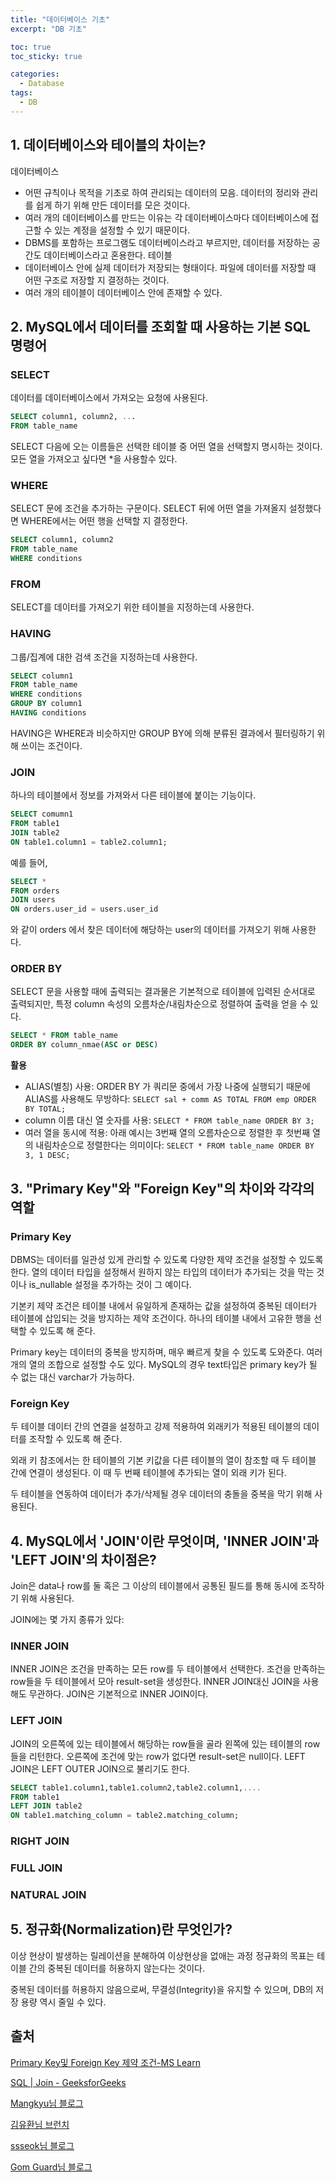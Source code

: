 ```yaml
---
title: "데이터베이스 기초"
excerpt: "DB 기초"

toc: true
toc_sticky: true

categories:
  - Database
tags:
  - DB
---
```

## 1. 데이터베이스와 테이블의 차이는?

데이터베이스
- 어떤 규칙이나 목적을 기초로 하여 관리되는 데이터의 모음. 데이터의 정리와 관리를 쉽게 하기 위해 만든 데이터를 모은 것이다.
- 여러 개의 데이터베이스를 만드는 이유는 각 데이터베이스마다 데이터베이스에 접근할 수 있는 계정을 설정할 수 있기 때문이다.
- DBMS를 포함하는 프로그램도 데이터베이스라고 부르지만, 데이터를 저장하는 공간도 데이터베이스라고 혼용한다.
테이블
- 데이터베이스 안에 실제 데이터가 저장되는 형태이다. 파일에 데이터를 저장할 때 어떤 구조로 저장할 지 결정하는 것이다.
- 여러 개의 테이블이 데이터베이스 안에 존재할 수 있다.

## 2. MySQL에서 데이터를 조회할 때 사용하는 기본 SQL 명령어

### SELECT
데이터를 데이터베이스에서 가져오는 요청에 사용된다.
```sql
SELECT column1, column2, ...
FROM table_name
```
SELECT 다음에 오는 이름들은 선택한 테이블 중 어떤 열을 선택할지 명시하는 것이다. 모든 열을 가져오고 싶다면 *을 사용할수 있다.

### WHERE
SELECT 문에 조건을 추가하는 구문이다. SELECT 뒤에 어떤 열을 가져올지 설정했다면 WHERE에서는 어떤 행을 선택할 지 결정한다.
```sql
SELECT column1, column2
FROM table_name
WHERE conditions
```
    
### FROM
SELECT를 데이터를 가져오기 위한 테이블을 지정하는데 사용한다.

### HAVING
그룹/집계에 대한 검색 조건을 지정하는데 사용한다.

```sql
SELECT column1
FROM table_name
WHERE conditions
GROUP BY column1
HAVING conditions
```
    
HAVING은 WHERE과 비슷하지만 GROUP BY에 의해 분류된 결과에서 필터링하기 위해 쓰이는 조건이다.

### JOIN
하나의 테이블에서 정보를 가져와서 다른 테이블에 붙이는 기능이다.

```sql
SELECT comumn1
FROM table1
JOIN table2
ON table1.column1 = table2.column1;
```
    
예를 들어,

```sql
SELECT *
FROM orders
JOIN users
ON orders.user_id = users.user_id
```
    
와 같이 orders 에서 찾은 데이터에 해당하는 user의 데이터를 가져오기 위해 사용한다.

### ORDER BY
SELECT 문을 사용할 때에 출력되는 결과물은 기본적으로 테이블에 입력된 순서대로 출력되지만, 특정 column 속성의 오름차순/내림차순으로 정렬하여 출력을 얻을 수 있다.

```sql
SELECT * FROM table_name
ORDER BY column_nmae(ASC or DESC)
```
    
**활용**
- ALIAS(별칭) 사용: ORDER BY 가 쿼리문 중에서 가장 나중에 실행되기 때문에 ALIAS를 사용해도 무방하다: `SELECT sal + comm AS TOTAL FROM emp ORDER BY TOTAL;`
- column 이름 대신 열 숫자를 사용: `SELECT * FROM table_name ORDER BY 3;`
- 여러 열을 동시에 적용: 아래 예시는 3번째 열의 오름차순으로 정렬한 후 첫번째 열의 내림차순으로 정렬한다는 의미이다: `SELECT * FROM table_name ORDER BY 3, 1 DESC;`

## 3. "Primary Key"와 "Foreign Key"의 차이와 각각의 역할
### Primary Key

DBMS는 데이터를 일관성 있게 관리할 수 있도록 다양한 제약 조건을 설정할 수 있도록 한다. 열의 데이터 타입을 설정해서 원하지 않는 타입의 데이터가 추가되는 것을 막는 것이나 is_nullable 설정을 추가하는 것이 그 예이다.

기본키 제약 조건은 테이블 내에서 유일하게 존재하는 값을 설정하여 중복된 데이터가 테이블에 삽입되는 것을 방지하는 제약 조건이다. 하나의 테이블 내에서 고유한 행을 선택할 수 있도록 해 준다.

Primary key는 데이터의 중복을 방지하며, 매우 빠르게 찾을 수 있도록 도와준다.
여러 개의 열의 조합으로 설정할 수도 있다. MySQL의 경우 text타입은 primary key가 될 수 없는 대신 varchar가 가능하다.

### Foreign Key

두 테이블 데이터 간의 연결을 설정하고 강제 적용하여 외래키가 적용된 테이블의 데이터를 조작할 수 있도록 해 준다.

외래 키 참조에서는 한 테이블의 기본 키값을 다른 테이블의 열이 참조할 때 두 테이블 간에 연결이 생성된다. 이 때 두 번째 테이블에 추가되는 열이 외래 키가 된다.

두 테이블을 연동하여 데이터가 추가/삭제될 경우 데이터의 충돌을 중복을 막기 위해 사용된다.

## 4. MySQL에서 'JOIN'이란 무엇이며, 'INNER JOIN'과 'LEFT JOIN'의 차이점은?

Join은 data나 row를 둘 혹은 그 이상의 테이블에서 공통된 필드를 통해 동시에 조작하기 위해 사용된다.

JOIN에는 몇 가지 종류가 있다:

### INNER JOIN
INNER JOIN은 조건을 만족하는 모든 row를 두 테이블에서 선택한다. 조건을 만족하는 row들을 두 테이블에서 모아 result-set을 생성한다.
INNER JOIN대신 JOIN을 사용해도 무관하다. JOIN은 기본적으로 INNER JOIN이다.
### LEFT JOIN
JOIN의 오른쪽에 있는 테이블에서 해당하는 row들을 골라 왼쪽에 있는 테이블의 row들을 리턴한다. 오른쪽에 조건에 맞는 row가 없다면 result-set은 null이다.
LEFT JOIN은 LEFT OUTER JOIN으로 불리기도 한다.

```sql
SELECT table1.column1,table1.column2,table2.column1,....
FROM table1 
LEFT JOIN table2
ON table1.matching_column = table2.matching_column;
```
    
### RIGHT JOIN
### FULL JOIN
### NATURAL JOIN

## 5. 정규화(Normalization)란 무엇인가?

이상 현상이 발생하는 릴레이션을 분해하여 이상현상을 없애는 과정
정규화의 목표는 테이블 간의 중복된 데이터를 허용하지 않는다는 것이다.

중복된 데이터를 허용하지 않음으로써, 무결성(Integrity)을 유지할 수 있으며, DB의 저장 용량 역시 줄일 수 있다.

## 출처

[Primary Key및 Foreign Key 제약 조건-MS Learn](https://learn.microsoft.com/ko-kr/sql/relational-databases/tables/primary-and-foreign-key-constraints?view=sql-server-ver16)

[SQL | Join - GeeksforGeeks](https://www.geeksforgeeks.org/sql-join-set-1-inner-left-right-and-full-joins/)

[Mangkyu님 블로그](https://mangkyu.tistory.com/110)

[김유환님 브런치](https://brunch.co.kr/@dan-kim/12)

[ssseok님 블로그](https://velog.io/@ljs7463/SQL-having-%EA%B3%BC-where-%EC%B0%A8%EC%9D%B4)

[Gom Guard님 블로그](https://gomguard.tistory.com/93)